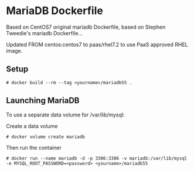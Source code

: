 MariaDB Dockerfile
==================

Based on CentOS7 original mariadb Dockerfile, based on Stephen Tweedie's mariadb Dockerfile...

Updated FROM centos:centos7 to paas/rhel7.2 to use PaaS approved RHEL image.

Setup
-----

    # docker build --rm --tag <yourname>/mariadb55 .


Launching MariaDB
-----------------

To use a separate data volume for /var/lib/mysql:

Create a data volume

    # docker volume create mariadb

Then run the container

    # docker run --name mariadb -d -p 3306:3306 -v mariadb:/var/lib/mysql -e MYSQL_ROOT_PASSWORD=<password> <yourname>/mariadb55

